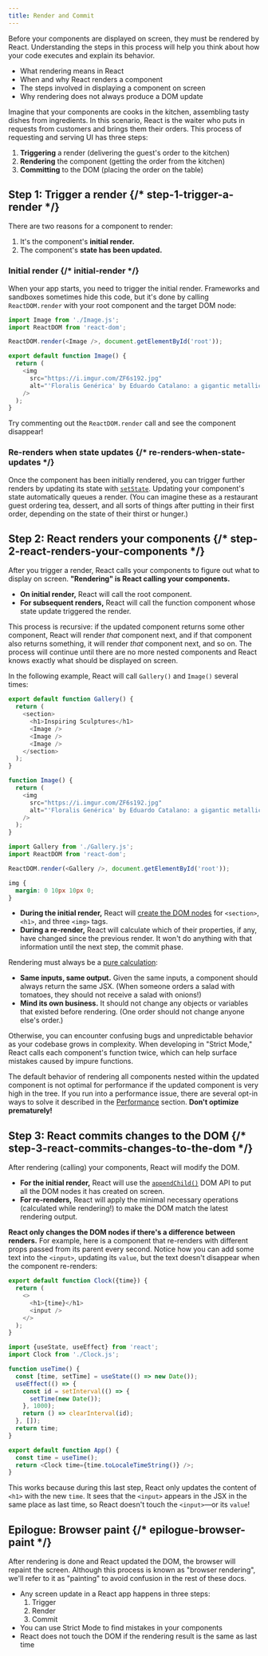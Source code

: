 ```yaml
---
title: Render and Commit
---
```


<Intro>

Before your components are displayed on screen, they must be rendered by React. Understanding the steps in this process will help you think about how your code executes and explain its behavior.

</Intro>

<YouWillLearn>

- What rendering means in React
- When and why React renders a component
- The steps involved in displaying a component on screen
- Why rendering does not always produce a DOM update

</YouWillLearn>

Imagine that your components are cooks in the kitchen, assembling tasty dishes from ingredients. In this scenario, React is the waiter who puts in requests from customers and brings them their orders. This process of requesting and serving UI has three steps:

1. **Triggering** a render (delivering the guest's order to the kitchen)
2. **Rendering** the component (getting the order from the kitchen)
3. **Committing** to the DOM (placing the order on the table)

<IllustrationBlock sequential>
  <Illustration
    caption="Trigger"
    alt="React as a server in a restaurant, fetching orders from the users and delivering them to the Component Kitchen."
    src="/images/docs/illustrations/i_render-and-commit1.png"
  />
  <Illustration
    caption="Render"
    alt="The Card Chef gives React a fresh Card component."
    src="/images/docs/illustrations/i_render-and-commit2.png"
  />
  <Illustration
    caption="Commit"
    alt="React delivers the Card to the user at their table."
    src="/images/docs/illustrations/i_render-and-commit3.png"
  />
</IllustrationBlock>

## Step 1: Trigger a render {/* step-1-trigger-a-render */}

There are two reasons for a component to render:

1. It's the component's **initial render.**
2. The component's **state has been updated.**

### Initial render {/* initial-render */}

When your app starts, you need to trigger the initial render. Frameworks and sandboxes sometimes hide this code, but it's done by calling `ReactDOM.render` with your root component and the target DOM node:

<Sandpack>

```js index.js active
import Image from './Image.js';
import ReactDOM from 'react-dom';

ReactDOM.render(<Image />, document.getElementById('root'));
```

```js Image.js
export default function Image() {
  return (
    <img
      src="https://i.imgur.com/ZF6s192.jpg"
      alt="'Floralis Genérica' by Eduardo Catalano: a gigantic metallic flower sculpture with reflective petals"
    />
  );
}
```

</Sandpack>

Try commenting out the `ReactDOM.render` call and see the component disappear!

### Re-renders when state updates {/* re-renders-when-state-updates */}

Once the component has been initially rendered, you can trigger further renders by updating its state with [`setState`](reference/setstate). Updating your component's state automatically queues a render. (You can imagine these as a restaurant guest ordering tea, dessert, and all sorts of things after putting in their first order, depending on the state of their thirst or hunger.)

<IllustrationBlock sequential>
  <Illustration
    caption="State update..."
    alt="React as a server in a restaurant, serving a Card UI to the user, represented as a patron with a cursor for their head. They patron expresses they want a pink card, not a black one!"
    src="/images/docs/illustrations/i_rerender1.png"
  />
  <Illustration
    caption="...triggers..."
    alt="React returns to the Component Kitchen and tells the Card Chef they need a pink Card."
    src="/images/docs/illustrations/i_rerender2.png"
  />
  <Illustration
    caption="...render!"
    alt="The Card Chef gives React the pink Card."
    src="/images/docs/illustrations/i_rerender3.png"
  />
</IllustrationBlock>

## Step 2: React renders your components {/* step-2-react-renders-your-components */}

After you trigger a render, React calls your components to figure out what to display on screen. **"Rendering" is React calling your components.**

- **On initial render,** React will call the root component.
- **For subsequent renders,** React will call the function component whose state update triggered the render.

This process is recursive: if the updated component returns some other component, React will render _that_ component next, and if that component also returns something, it will render _that_ component next, and so on. The process will continue until there are no more nested components and React knows exactly what should be displayed on screen.

In the following example, React will call `Gallery()` and `Image()` several times:

<Sandpack>

```js Gallery.js active
export default function Gallery() {
  return (
    <section>
      <h1>Inspiring Sculptures</h1>
      <Image />
      <Image />
      <Image />
    </section>
  );
}

function Image() {
  return (
    <img
      src="https://i.imgur.com/ZF6s192.jpg"
      alt="'Floralis Genérica' by Eduardo Catalano: a gigantic metallic flower sculpture with reflective petals"
    />
  );
}
```

```js index.js
import Gallery from './Gallery.js';
import ReactDOM from 'react-dom';

ReactDOM.render(<Gallery />, document.getElementById('root'));
```

```css
img {
  margin: 0 10px 10px 0;
}
```

</Sandpack>

- **During the initial render,** React will [create the DOM nodes](https://developer.mozilla.org/docs/Web/API/Document/createElement) for `<section>`, `<h1>`, and three `<img>` tags.
- **During a re-render,** React will calculate which of their properties, if any, have changed since the previous render. It won't do anything with that information until the next step, the commit phase.

<Gotcha>

Rendering must always be a [pure calculation](/learn/keeping-components-pure):

- **Same inputs, same output.** Given the same inputs, a component should always return the same JSX. (When someone orders a salad with tomatoes, they should not receive a salad with onions!)
- **Mind its own business.** It should not change any objects or variables that existed before rendering. (One order should not change anyone else's order.)

Otherwise, you can encounter confusing bugs and unpredictable behavior as your codebase grows in complexity. When developing in "Strict Mode," React calls each component's function twice, which can help surface mistakes caused by impure functions.

</Gotcha>

<DeepDive title="Optimizing performance">

The default behavior of rendering all components nested within the updated component is not optimal for performance if the updated component is very high in the tree. If you run into a performance issue, there are several opt-in ways to solve it described in the [Performance](/learn/performance) section. **Don't optimize prematurely!**

</DeepDive>

## Step 3: React commits changes to the DOM {/* step-3-react-commits-changes-to-the-dom */}

After rendering (calling) your components, React will modify the DOM.

- **For the initial render,** React will use the [`appendChild()`](https://developer.mozilla.org/docs/Web/API/Node/appendChild) DOM API to put all the DOM nodes it has created on screen.
- **For re-renders,** React will apply the minimal necessary operations (calculated while rendering!) to make the DOM match the latest rendering output.

**React only changes the DOM nodes if there's a difference between renders.** For example, here is a component that re-renders with different props passed from its parent every second. Notice how you can add some text into the `<input>`, updating its `value`, but the text doesn't disappear when the component re-renders:

<Sandpack>

```js Clock.js active
export default function Clock({time}) {
  return (
    <>
      <h1>{time}</h1>
      <input />
    </>
  );
}
```

```js App.js hidden
import {useState, useEffect} from 'react';
import Clock from './Clock.js';

function useTime() {
  const [time, setTime] = useState(() => new Date());
  useEffect(() => {
    const id = setInterval(() => {
      setTime(new Date());
    }, 1000);
    return () => clearInterval(id);
  }, []);
  return time;
}

export default function App() {
  const time = useTime();
  return <Clock time={time.toLocaleTimeString()} />;
}
```

</Sandpack>

This works because during this last step, React only updates the content of `<h1>` with the new `time`. It sees that the `<input>` appears in the JSX in the same place as last time, so React doesn't touch the `<input>`—or its `value`!

## Epilogue: Browser paint {/* epilogue-browser-paint */}

After rendering is done and React updated the DOM, the browser will repaint the screen. Although this process is known as "browser rendering", we'll refer to it as "painting" to avoid confusion in the rest of these docs.

<Illustration
  alt="A browser painting 'still life with card element'."
  src="/images/docs/illustrations/i_browser-paint.png"
/>

<Recap>

- Any screen update in a React app happens in three steps:
  1. Trigger
  2. Render
  3. Commit
- You can use Strict Mode to find mistakes in your components
- React does not touch the DOM if the rendering result is the same as last time

</Recap>
